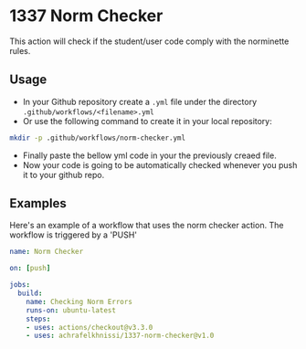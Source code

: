 # 1337 Norm Checker
This action will check if the student/user code comply with the norminette rules.

## Usage
- In your Github repository create a `.yml` file under the directory `.github/workflows/<filename>.yml`
- Or use the following command to create it in your local repository:
```sh
mkdir -p .github/workflows/norm-checker.yml 
```
- Finally paste the bellow yml code in your the previously creaed file.
- Now your code is going to be automatically checked whenever you push it to your github repo.
 
## Examples
Here's an example of a workflow that uses the norm checker action. The workflow is triggered by a 'PUSH'

```yaml
name: Norm Checker

on: [push]

jobs:
  build:
    name: Checking Norm Errors
    runs-on: ubuntu-latest
    steps:
    - uses: actions/checkout@v3.3.0
    - uses: achrafelkhnissi/1337-norm-checker@v1.0
```
